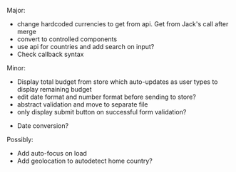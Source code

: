 Major:
- change hardcoded currencies to get from api. Get from Jack's call after merge
- convert to controlled components
- use api for countries and add search on input?
- Check callback syntax

Minor: 
- Display total budget from store which auto-updates as user types to display remaining budget
- edit date format and number format before sending to store?
- abstract validation and move to separate file
- only display submit button on successful form validation?
<!-- - fix selected/defaultValue bug -->
- Date conversion?

Possibly:
- Add auto-focus on load
- Add geolocation to autodetect home country?



